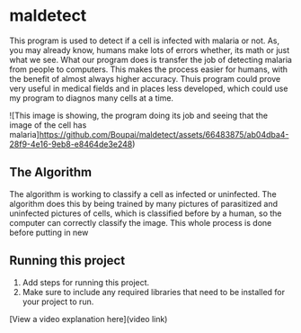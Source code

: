 # maldetect

  This program is used to detect if a cell is infected with malaria or not. As, you may already know, humans make lots of errors whether, its math or just what we see. What our program does is transfer the job of detecting malaria from people to computers. This makes the process easier for humans, with the benefit of almost always higher accuracy. Thuis program could prove very useful in medical fields and in places less developed, which could use my program to diagnos many cells at a time.

![This image is showing, the program doing its job and seeing that the image of the cell has malaria]https://github.com/Boupai/maldetect/assets/66483875/ab04dba4-28f9-4e16-9eb8-e8464de3e248)

## The Algorithm

The algorithm is working to classify a cell as infected or uninfected. The algorithm does this by being trained by many pictures of parasitized and uninfected pictures of cells, which is classified before by a human, so the computer can correctly classify the image. This whole process is done before putting in new 

## Running this project

1. Add steps for running this project.
2. Make sure to include any required libraries that need to be installed for your project to run.

[View a video explanation here](video link)
